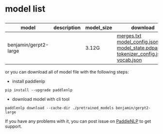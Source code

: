 #  model list

##  

| model  | description | model_size  | download         |
| --- | --- | --- | --- |
|benjamin/gerpt2-large|  | 3.12G | [merges.txt](https://bj.bcebos.com/paddlenlp/models/community/benjamin/gerpt2-large/merges.txt)<br>[model_config.json](https://bj.bcebos.com/paddlenlp/models/community/benjamin/gerpt2-large/model_config.json)<br>[model_state.pdparams](https://bj.bcebos.com/paddlenlp/models/community/benjamin/gerpt2-large/model_state.pdparams)<br>[tokenizer_config.json](https://bj.bcebos.com/paddlenlp/models/community/benjamin/gerpt2-large/tokenizer_config.json)<br>[vocab.json](https://bj.bcebos.com/paddlenlp/models/community/benjamin/gerpt2-large/vocab.json) |

or you can download all of model file with the following steps:

* install paddlenlp

```shell
pip install --upgrade paddlenlp
```

* download model with cli tool

```shell
paddlenlp download --cache-dir ./pretrained_models benjamin/gerpt2-large
```

If you have any problems with it, you can post issue on [PaddleNLP](https://github.com/PaddlePaddle/PaddleNLP) to get support.
